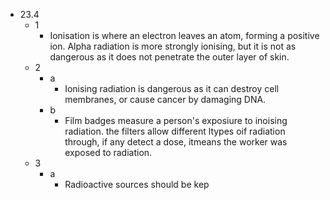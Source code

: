- 23.4
	- 1
		- Ionisation is where an electron leaves an atom, forming a positive ion. Alpha radiation is more strongly ionising, but it is not as dangerous as it does not penetrate the outer layer of skin.
	- 2
		- a
			- Ionising radiation is dangerous as it can destroy cell membranes, or cause cancer by damaging DNA.
		- b
			- Film badges measure a person's exposiure to inoising radiation. the filters allow different ltypes oif radiation through, if any detect a dose, itmeans the worker was exposed to radiation.
	- 3
		- a
			- Radioactive sources should be kep